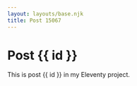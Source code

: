 ```yaml
---
layout: layouts/base.njk
title: Post 15067
---
```


# Post {{ id }}

This is post {{ id }} in my Eleventy project.
